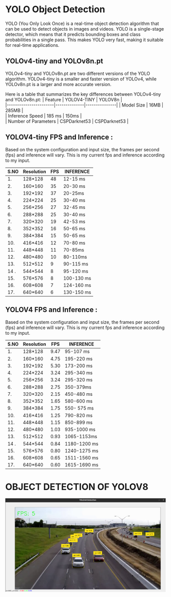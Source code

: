 # YOLO Object Detection
YOLO (You Only Look Once) is a real-time object detection algorithm that can be used to detect objects in images and videos. YOLO is a single-stage detector, which means that it predicts bounding boxes and class probabilities in a single pass. This makes YOLO very fast, making it suitable for real-time applications.

## YOLOv4-tiny and YOLOv8n.pt
YOLOv4-tiny and YOLOv8n.pt are two different versions of the YOLO algorithm. YOLOv4-tiny is a smaller and faster version of YOLOv4, while YOLOv8n.pt is a larger and more accurate version.

Here is a table that summarizes the key differences between YOLOv4-tiny and YOLOv8n.pt:
|  Feature              |  YOLOV4-TINY |   YOLOV8n     |   
|-----------------------|--------------|---------------|
| Model Size            |   16MB       |   285MB       |   
|  Inference Speed      |   185 ms     |   150ms       |   
|  Number of Parameters | CSPDarknet53 |  CSPDarknet53 |   

## YOLOV4-tiny FPS and Inference :

Based on the system configuration and input size, the frames per second (fps) and inference will vary. This is my current fps and inference according to my input.

|  S.NO |  Resolution |  FPS |   INFERENCE|
|-------|-------------|------|------------|
| 1.    |  128*128    |  48 | 12-15 ms  |
| 2.    |  160*160    |  35 | 20-30 ms  |
| 3.    |  192*192    |  37 | 20-25ms|
| 4.    |  224*224    |  25 |  30-40 ms |
| 5.    | 256*256     |  27 |  32-45 ms |
| 6.    |  288*288    | 25  |  30-40 ms |
| 7.    |  320*320    | 19  |  42-53 ms  |
| 8.    |  352*352    | 16  | 50-65 ms  |
| 9.    |  384*384    | 15  |  50-65 ms |
| 10.   |  416*416    |  12 |  70-80 ms |
| 11.   |  448*448    |  11 | 70-85ms  |
| 12.   | 480*480     | 10  |  80-110ms |
| 13.   | 512*512     |  9 | 90-115 ms  |
| 14 .  |  544*544    |  8 |  95-120 ms |
| 15.   |  576*576    |  8 | 100-130 ms  |
| 16.   | 608*608     |  7 |  124-160 ms |
| 17.   |  640*640    | 6  |  130-150 ms |

## YOLOV4 FPS and Inference :

Based on the system configuration and input size, the frames per second (fps) and inference will vary. This is my current fps and inference according to my input.

|  S.NO |  Resolution |  FPS |   INFERENCE|
|-------|-------------|------|------------|
| 1.    |  128*128    |  9.47| 95-107 ms  |
| 2.    |  160*160    |  4.75|195-220 ms  |
| 3.    |  192*192    |  5.30| 173-200 ms|
| 4.    |  224*224    |  3.24 | 295-340 ms |
| 5.    | 256*256     |  3.24|  295-320 ms |
| 6.    |  288*288    |2.75 |  350-379ms|
| 7.    |  320*320    |2.15 |  450-480 ms |
| 8.    |  352*352    |1.65 | 580-600 ms |
| 9.    |  384*384    |1.75  | 550- 575 ms|
| 10.   |  416*416    |  1.25 | 790-820 ms|
| 11.   |  448*448    |  1.15 | 850-899 ms |
| 12.   | 480*480     |1.03|  935-1000 ms |
| 13.   | 512*512     |  0.93| 1065-1153ms |
| 14 .  |  544*544    |  0.84|  1180-1200 ms|
| 15.   |  576*576    | 0.80|1240-1275 ms|
| 16.   | 608*608     |  0.65 |  1511-1560 ms |
| 17.   |  640*640    |0.60|  1615-1690 ms |

# OBJECT DETECTION OF YOLOV8

![yolov8](https://github.com/SHP-creator/YOLO-PROJECTS/blob/main/YOLOV8/yolov8.png?raw=true)

